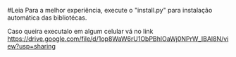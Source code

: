 #Leia
Para a melhor experiência, execute o "install.py" para instalação automática das bibliotécas.

Caso queira executalo em algum celular vá no link https://drive.google.com/file/d/1op8WaW6rU1ObPBhlOaWj0NPrW_IBAl8N/view?usp=sharing
